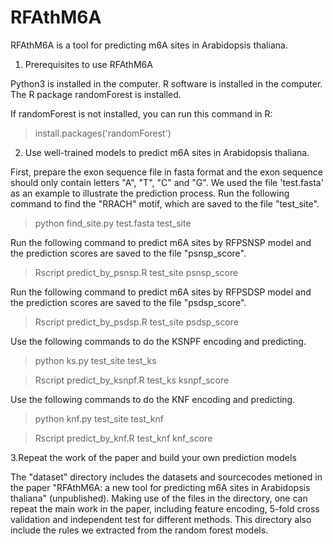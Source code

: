 # RFAthM6A
RFAthM6A is a tool for predicting m6A sites in Arabidopsis thaliana.

1. Prerequisites to use RFAthM6A

Python3 is installed in the computer. R software is installed in the computer. The R package randomForest is installed. 

If randomForest is not installed, you can run this command in R:
>install.packages('randomForest')

2. Use well-trained models to predict m6A sites in Arabidopsis thaliana.

First, prepare the exon sequence file in fasta format and the exon sequence should only contain letters "A", "T", "C" and "G". We used the file 'test.fasta' as an example to illustrate the prediction process. Run the following command to find the "RRACH" motif, which are saved to the file "test_site".

>python find_site.py test.fasta test_site

Run the following command to predict m6A sites by RFPSNSP model and the prediction scores are saved to the file "psnsp_score".

>Rscript predict_by_psnsp.R test_site psnsp_score

Run the following command to predict m6A sites by RFPSDSP model and the prediction scores are saved to the file "psdsp_score".

>Rscript predict_by_psdsp.R test_site psdsp_score

Use the following commands to do the KSNPF encoding and predicting.

>python ks.py test_site test_ks

>Rscript predict_by_ksnpf.R test_ks ksnpf_score

Use the following commands to do the KNF encoding and predicting.

>python knf.py test_site test_knf

>Rscript predict_by_knf.R test_knf knf_score

3.Repeat the work of the paper and build your own prediction models

The "dataset" directory includes the datasets and sourcecodes metioned in the paper "RFAthM6A: a new tool for predicting m6A sites in Arabidopsis thaliana" (unpublished). Making use of the files in the directory, one can repeat the main work in the paper, including feature encoding, 5-fold cross validation and independent test for different methods. This directory also include the rules we extracted from the random forest models. 
